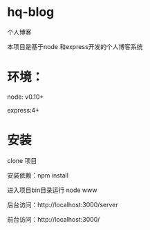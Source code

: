 # hq-blog
个人博客

本项目是基于node 和express开发的个人博客系统

# 环境：

node: v0.10+

express:4+

# 安装
clone 项目

安装依赖：npm install

进入项目bin目录运行 node www

后台访问：http://localhost:3000/server 

前台访问：http://localhost:3000/ 
